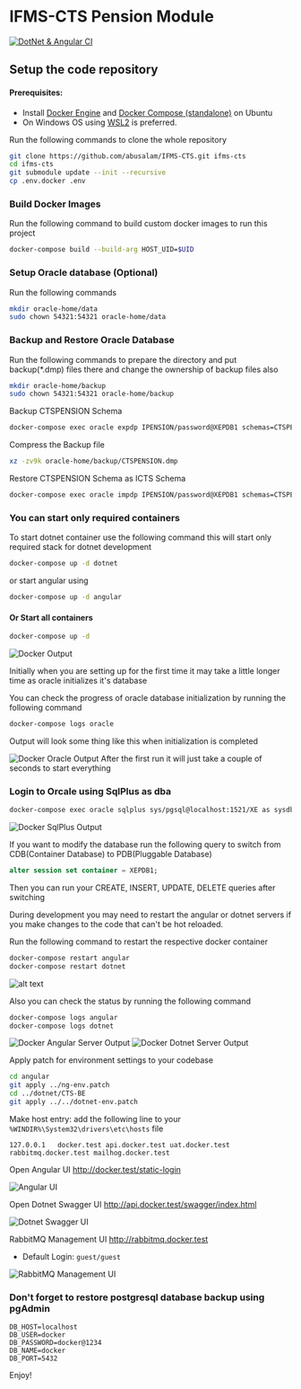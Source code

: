 # IFMS-CTS Pension Module

[![DotNet & Angular CI](https://github.com/abusalam/IFMS-CTS/actions/workflows/docker-compose-workflow.yml/badge.svg)](https://github.com/abusalam/IFMS-CTS/actions/workflows/docker-compose-workflow.yml)

## Setup the code repository

#### Prerequisites:
- Install [Docker Engine](https://docs.docker.com/engine/install/ubuntu/) and [Docker Compose (standalone)](https://docs.docker.com/compose/install/standalone/)  on Ubuntu
- On Windows OS using [WSL2](https://learn.microsoft.com/en-us/windows/wsl/install) is preferred.

Run the following commands to clone the whole repository

```sh
git clone https://github.com/abusalam/IFMS-CTS.git ifms-cts
cd ifms-cts
git submodule update --init --recursive
cp .env.docker .env
```

### Build Docker Images

Run the following command to build custom docker images to run this project

```sh
docker-compose build --build-arg HOST_UID=$UID
```
### Setup Oracle database (Optional)

Run the following commands

```sh
mkdir oracle-home/data
sudo chown 54321:54321 oracle-home/data
```

### Backup and Restore Oracle Database

Run the following commands to prepare the directory and put backup(*.dmp) files there and change the ownership of backup files also

```sh
mkdir oracle-home/backup
sudo chown 54321:54321 oracle-home/backup
```

Backup CTSPENSION Schema

```sh
docker-compose exec oracle expdp IPENSION/password@XEPDB1 schemas=CTSPENSION directory=EXP_DIR dumpfile=CTSPENSION.dmp logfile=CTSPENSION.log
```
Compress the Backup file

```sh
xz -zv9k oracle-home/backup/CTSPENSION.dmp
```

Restore CTSPENSION Schema as ICTS Schema

```sh
docker-compose exec oracle impdp IPENSION/password@XEPDB1 schemas=CTSPENSION directory=EXP_DIR dumpfile=CTSPENSION.dmp logfile=CTSPENSION.log remap_schema=CTSPENSION:ICTS
```

### You can start only required containers

To start dotnet container use the following command this will start only required stack for dotnet development

```sh
docker-compose up -d dotnet
```
or start angular using

```sh
docker-compose up -d angular
```

#### Or Start all containers

```sh
docker-compose up -d
```

![Docker Output](image.png)

Initially when you are setting up for the first time it may take a little longer time as oracle initializes it's database

You can check the progress of oracle database initialization by running the following command

```sh
docker-compose logs oracle
```
Output will look some thing like this when initialization is completed

![Docker Oracle Output](image-1.png)
After the first run it will just take a couple of seconds to start everything

### Login to Orcale using SqlPlus as dba

```sh
docker-compose exec oracle sqlplus sys/pgsql@localhost:1521/XE as sysdba
```
![Docker SqlPlus Output](image-2.png)

If you want to modify the database run the following query to switch from CDB(Container Database) to PDB(Pluggable Database)

```sql
alter session set container = XEPDB1;
```
Then you can run your CREATE, INSERT, UPDATE, DELETE queries after switching

During development you may need to restart the angular or dotnet servers if you make changes to the code that can't be hot reloaded.

Run the following command to restart the respective docker container
```sh
docker-compose restart angular
docker-compose restart dotnet
```
![alt text](image-3.png)

Also you can check the status by running the following command

```sh
docker-compose logs angular
docker-compose logs dotnet
```
![Docker Angular Server Output](image-4.png)
![Docker Dotnet Server Output](image-5.png)

Apply patch for environment settings to your codebase

```sh
cd angular
git apply ../ng-env.patch
cd ../dotnet/CTS-BE
git apply ../../dotnet-env.patch
```

Make host entry: add the following line to your `%WINDIR%\System32\drivers\etc\hosts` file

```
127.0.0.1	docker.test api.docker.test uat.docker.test rabbitmq.docker.test mailhog.docker.test
```
Open Angular UI http://docker.test/static-login

![Angular UI](image-6.png)

Open Dotnet Swagger UI http://api.docker.test/swagger/index.html

![Dotnet Swagger UI](image-7.png)

RabbitMQ Management UI http://rabbitmq.docker.test

- Default Login: `guest/guest`

![RabbitMQ Management UI](image-8.png)

### Don't forget to restore postgresql database backup using pgAdmin
```env
DB_HOST=localhost
DB_USER=docker
DB_PASSWORD=docker@1234
DB_NAME=docker
DB_PORT=5432
```
Enjoy!